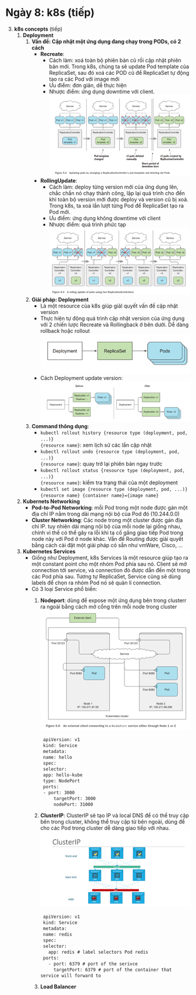 # Ngày 8: k8s (tiếp)

3. **k8s concepts** (tiếp)
    1. **Deployment**
        1. **Vấn đề: Cập nhật một ứng dụng đang chạy trong PODs, có 2 cách**
            - **Recreate**: 
                - Cách làm: xoá toàn bộ phiên bản cũ rồi cập nhật phiên bản mới. Trong k8s, chúng ta sẽ update Pod template của ReplicaSet, sau đó xoá các POD cũ để ReplicaSet tự động tạo ra các Pod với image mới
                - Ưu điểm: đơn giản, dễ thực hiện
                - Nhược điểm: ứng dụng downtime với client.
                ![recreate](./image/recreate_deploy.png)
            - **RollingUpdate**:
                - Cách làm: deploy từng version mới của ứng dụng lên, chắc chắn nó chạy thành công, lặp lại quá trình cho đến khi toàn bộ version mới được deploy và version cũ bị xoá. Trong k8s, ta xoá lần lượt từng Pod để ReplicaSet tạo ra Pod mới.
                - Ưu điểm: ứng dụng không downtime với client
                - Nhược điểm: quá trình phức tạp
                ![rollingback](./image/rollingback_deploy.png)
        2. **Giải pháp: Deployment**
            - Là một resource của k8s giúp giảI quyết vấn đề cập nhật version
            - Thực hiện tự động quá trình cập nhật version của ứng dụng với 2 chiến lược Recreate và Rollingback ở bên dưới. Dễ dàng rollback hoặc rollout
            ![workflow](./image/deployment_workflow.png)
            - Cách Deployment update version:
            ![update](./image/how_deployment_update.png)
        3. **Command thông dụng**:
            - <code>kubectl rollout history {resource type (deployment, pod, ...)} {resource name}</code>: xem lịch sử các lần cập nhật
            - <code>kubectl rollout undo {resource type (deployment, pod, ...)} {resource name}</code>: quay trở lại phiên bản ngay trước
            - <code>kubectl rollout status {resource type (deployment, pod, ...)} {resource name}</code>: kiểm tra trạng thái của một deployment
            - <code>kubectl set image {resource type (deployment, pod, ...)} {resource name} {container name}={image name}</code>
    2. **Kubernets Networking**
        - **Pod-to-Pod Networking**: mỗi Pod trong một node được gán một địa chỉ IP nằm trong dải mạng nội bộ của Pod đó (10.244.0.0)
        - **Cluster Networking**: Các node trong một cluster được gán địa chỉ IP. tuy nhiên dải mạng nội bộ của mỗi node lại giống nhau, chính vì thế có thể gây ra lỗi khi ta cố gắng giao tiếp Pod trong node này với Pod ở node khác. Vấn đề Routing được giải quyết bằng cách cài đặt một giải pháp có sẵn như vmWare, Cisco, ...
    3. **Kubernetes Services**
        - Giống như Deployment, k8s Services là một resource giúp tạo ra một constant point cho một nhóm Pod phía sau nó. Client sẽ mở connection tới service, và connection đó được dẫn đến một trong các Pod phía sau. Tương tự ReplicaSet, Service cũng sẽ dùng labels để chọn ra nhóm Pod nó sẽ quản lí connection.
        - Có 3 loại Service phổ biến:
            1. **Nodeport**: dùng để expose một ứng dụng bên trong clusterr ra ngoài bằng cách mở cổng trên mỗi node trong cluster
            ![Nodeport](./image/Nodeport.png)

                    apiVersion: v1
                    kind: Service
                    metadata:
                    name: hello
                    spec:
                    selector:
                    app: hello-kube
                    type: NodePort
                    ports:
                    - port: 3000
                        targetPort: 3000
                        nodePort: 31000

            2. **ClusterIP**: ClusterIP sẽ tạo IP và local DNS để có thể truy cập bên trong cluster, không thể truy cập từ bên ngoài, dùng để cho các Pod trong cluster dễ dàng giao tiếp với nhau.
            ![ClusterIP](./image/clusterIP.png)
            
                    apiVersion: v1
                    kind: Service
                    metadata:
                    name: redis
                    spec:
                    selector:
                      app: redis # label selectors Pod redis
                    ports:
                      - port: 6379 # port of the serivce
                        targetPort: 6379 # port of the container that service will forward to

            3. **Load Balancer**
